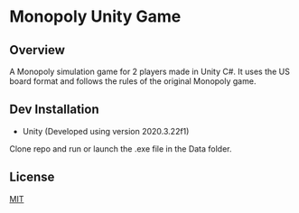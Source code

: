 # Monopoly Unity Game

## Overview
A Monopoly simulation game for 2 players made in Unity C#. It uses the US board format and follows the rules of the original Monopoly game. 

## Dev Installation
* Unity (Developed using version 2020.3.22f1)

Clone repo and run or launch the .exe file in the Data folder.

## License
[MIT](https://choosealicense.com/licenses/mit/)
 
